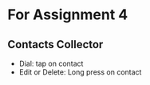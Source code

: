 # For Assignment 4
## Contacts Collector
- Dial: tap on contact
- Edit or Delete: Long press on contact
